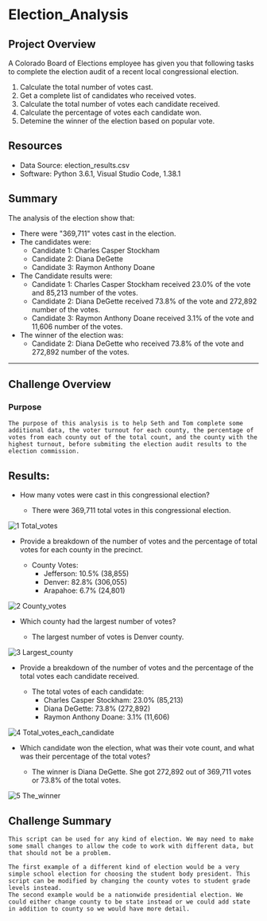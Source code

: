 # Election_Analysis

## Project Overview
A Colorado Board of Elections employee has given you that following tasks to complete the election audit of a recent local congressional election.

1. Calculate the total number of votes cast.
2. Get a complete list of candidates who received votes.
3. Calculate the total number of votes each candidate received.
4. Calculate the percentage of votes each candidate won.
5. Detemine the winner of the election based on popular vote.

## Resources
- Data Source: election_results.csv
- Software: Python 3.6.1, Visual Studio Code, 1.38.1

## Summary
The analysis of the election show that:
- There were "369,711" votes cast in the election.
- The candidates were:
  - Candidate 1: Charles Casper Stockham
  - Candidate 2: Diana DeGette
  - Candidate 3: Raymon Anthony Doane
- The Candidate  results were:
  - Candidate 1: Charles Casper Stockham received 23.0% of the vote and 85,213 number of the votes.
  - Candidate 2: Diana DeGette received 73.8% of the vote and 272,892 number of the votes.
  - Candidate 3: Raymon Anthony Doane received 3.1% of the vote and 11,606 number of the votes.
- The winner of the election was:
  - Candidate 2: Diana DeGette who received 73.8% of the vote and 272,892 number of the votes.

--------------------------------------------------------

## Challenge Overview

### Purpose
	The purpose of this analysis is to help Seth and Tom complete some additional data, the voter turnout for each county, the percentage of votes from each county out of the total count, and the county with the highest turnout, before submiting the election audit results to the election commission.
	
## Results: 

- How many votes were cast in this congressional election?
	
	- There were 369,711 total votes in this congressional election.

![1 Total_votes](https://user-images.githubusercontent.com/89308251/132901288-b0ce60ce-50d5-4f6e-99d1-f69152411ac2.png)


- Provide a breakdown of the number of votes and the percentage of total votes for each county in the precinct.
	
	- County Votes:
	  - Jefferson: 10.5% (38,855)
	  - Denver: 82.8% (306,055)
	  - Arapahoe: 6.7% (24,801)

![2 County_votes](https://user-images.githubusercontent.com/89308251/132901378-e16d43b1-8d2b-4c0c-8783-2054613a777c.png)


- Which county had the largest number of votes?
	
	- The largest number of votes is Denver county.

![3 Largest_county](https://user-images.githubusercontent.com/89308251/132901495-bc829376-ba47-4cc2-8cf3-241b4e62d53e.png)


- Provide a breakdown of the number of votes and the percentage of the total votes each candidate received.
	
	- The total votes of each candidate:
	  - Charles Casper Stockham: 23.0% (85,213)
	  - Diana DeGette: 73.8% (272,892)
	  - Raymon Anthony Doane: 3.1% (11,606)

![4 Total_votes_each_candidate](https://user-images.githubusercontent.com/89308251/132901515-0d8b1dcf-5017-4ac8-b430-292b4f08f0c8.png)


- Which candidate won the election, what was their vote count, and what was their percentage of the total votes?
	
	- The winner is Diana DeGette. She got 272,892 out of 369,711 votes or 73.8% of the total votes.
 
 ![5 The_winner](https://user-images.githubusercontent.com/89308251/132901535-ed9457f7-55fb-40f5-ab97-b4016ff2fc33.png)


## Challenge Summary

    This script can be used for any kind of election. We may need to make some small changes to allow the code to work with different data, but that should not be a problem. 
  
    The first example of a different kind of election would be a very simple school election for choosing the student body president. This script can be modified by changing the county votes to student grade levels instead.    
    The second example would be a nationwide presidential election. We could either change county to be state instead or we could add state in addition to county so we would have more detail. 
    	

